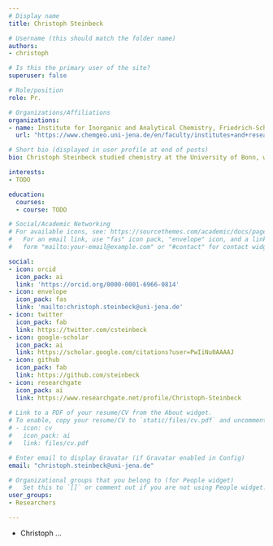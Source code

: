 ```yaml
---
# Display name
title: Christoph Steinbeck

# Username (this should match the folder name)
authors:
- christoph

# Is this the primary user of the site?
superuser: false

# Role/position
role: Pr.

# Organizations/Affiliations
organizations:
- name: Institute for Inorganic and Analytical Chemistry, Friedrich-Schiller-University Jena
  url: "https://www.chemgeo.uni-jena.de/en/faculty/institutes+and+research+centres/institute+for+inorganic+and+analytical+chemistry"

# Short bio (displayed in user profile at end of posts)
bio: Christoph Steinbeck studied chemistry at the University of Bonn, where he received his diploma and doctoral degree at the Institute of Organic Chemistry. Focus of his Ph. D. thesis was the program LUCY for computer assisted structure elucidation. In 1996, he joined the group of Prof. Clemens Richert at Tufts University in Boston, MA, USA, where he worked in the area of biomolecular NMR on the 3D structure elucidation of peptide-nucleic acid conjugates. In 1997 Christoph Steinbeck became head of the Structural Chemo- and Bioinformatics Workgroup at the newly founded Max-Planck-Institute of Chemical Ecology in Jena, Germany. In Autumn 2002 he moved to Cologne University Bioinformatics Center (CUBIC) as head of the Research Group for Molecular Informatics. In December 2003 Christoph Steinbeck received his Habilitation in Organic Chemistry from Friedrich-Schiller-University in Jena, Germany. From 2008 to 2016, Christoph was head of cheminformatics and metabolism at the European Bioinformatics Institute (EBI) in Hinxton, Cambridge, UK. During this time, his group developed open chemistry databases for the biosciences, such as ChEBI, the dictionary and ontology of Chemical Entities of Biological Interest, and the MetaboLights database, a repository and reference database for Metabolomics. Today, Christoph Steinbeck is Professor for Analytical Chemistry, Cheminformatics and Chemometrics at the Friedrich-Schiller-University in Jena, Germany. The Steinbeck group’s research is dedicated to natural products research, the elucidation of metabolomes by means of computer-assisted structure elucidation and other prediction methods, the reconstruction of metabolic networks and algorithm development in cheminformatics. They further help developing a number of the leading open source software packages in Chemo- and Bioinformatics, including the Chemistry Development Kit (CDK), which was co-founded by Christoph Steinbeck. Chris is also leading the European e-infrastructure projects COSMOS (Coordination of Standards in Metabolomics) and PhenoMeNal (large scale computing with human metabolic phenotyping data), as well as the positional isomers working group of the InChI trust within the International Union of Pure and Applied Chemistry (IUPAC). Over the course of his career, Christoph Steinbeck was founding editor-in-chief of the Journal of Cheminformatics, a director of the Metabolomics Society, chairman of the Computers-Information-Chemistry (CIC) division of the German Chemical Society, and established the German Conference on Cheminformatics. Christoph is a lifetime member of the World Association of Theoretically Oriented Chemists (WATOC),  a member of the Metabolomics Society, the German Chemical Society, as well as of various editorial boards and committees.

interests:
- TODO

education:
  courses:
  - course: TODO

# Social/Academic Networking
# For available icons, see: https://sourcethemes.com/academic/docs/page-builder/#icons
#   For an email link, use "fas" icon pack, "envelope" icon, and a link in the
#   form "mailto:your-email@example.com" or "#contact" for contact widget.

social:
- icon: orcid
  icon_pack: ai
  link: 'https://orcid.org/0000-0001-6966-0814'
- icon: envelope
  icon_pack: fas
  link: 'mailto:christoph.steinbeck@uni-jena.de'
- icon: twitter
  icon_pack: fab
  link: https://twitter.com/csteinbeck
- icon: google-scholar
  icon_pack: ai
  link: https://scholar.google.com/citations?user=PwIiNu0AAAAJ
- icon: github
  icon_pack: fab
  link: https://github.com/steinbeck
- icon: researchgate
  icon_pack: ai
  link: https://www.researchgate.net/profile/Christoph-Steinbeck
  
# Link to a PDF of your resume/CV from the About widget.
# To enable, copy your resume/CV to `static/files/cv.pdf` and uncomment the lines below.
# - icon: cv
#   icon_pack: ai
#   link: files/cv.pdf

# Enter email to display Gravatar (if Gravatar enabled in Config)
email: "christoph.steinbeck@uni-jena.de"

# Organizational groups that you belong to (for People widget)
#   Set this to `[]` or comment out if you are not using People widget.
user_groups:
- Researchers

---
```


- Christoph ...
